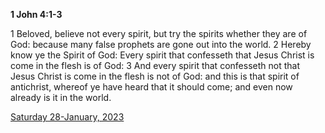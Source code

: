 **1 John 4:1-3**

1 Beloved, believe not every spirit, but try the spirits whether they are of God: because many false prophets are gone out into the world. 2 Hereby know ye the Spirit of God: Every spirit that confesseth that Jesus Christ is come in the flesh is of God: 3 And every spirit that confesseth not that Jesus Christ is come in the flesh is not of God: and this is that spirit of antichrist, whereof ye have heard that it should come; and even now already is it in the world.

[Saturday 28-January, 2023](https://t.me/s/daily_scripture)
